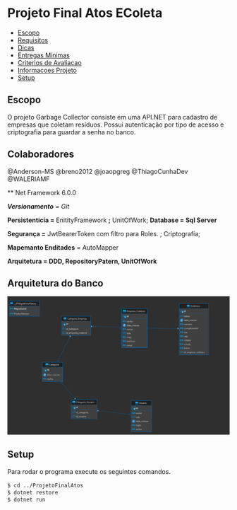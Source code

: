 # Projeto Final Atos EColeta #

* [Escopo](#escopo)
* [Requisitos](#requisitos)
* [Dicas](#dicas)
* [Entregas Mínimas](#entregas)
* [Criterios de Avaliacao](#criterios)
* [Informacoes Projeto](#informacoes)
* [Setup](#setup)

## Escopo

O projeto Garbage Collector consiste em uma API.NET para cadastro de empresas que coletam resíduos. Possui autenticação por tipo de acesso e criptografia para guardar a senha no banco.


## Colaboradores ##
@Anderson-MS
@breno2012
@joaopgreg
@ThiagoCunhaDev
@WALERIAMF


** Net Framework 6.0.0

***Versionamento** = Git*

**Persistenticia =** EnitityFramework **;** UnitOfWork;
**Database = Sql Server**

**Segurança =** JwtBearerToken com filtro para Roles. ; Criptografia;

**Mapemanto Enditades** = AutoMapper

**Arquitetura = DDD, RepositoryPatern, UnitOfWork**

## Arquitetura do Banco ##

![Alt text](/diagrama.png?raw=true "Optional Title")



## Setup

Para rodar o programa execute os seguintes comandos.

```
$ cd ../ProjetoFinalAtos
$ dotnet restore
$ dotnet run 
```
